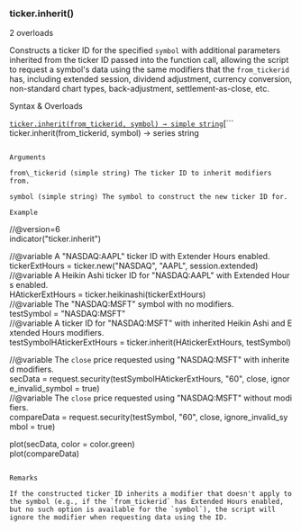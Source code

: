 ### ticker.inherit()

2 overloads

Constructs a ticker ID for the specified `symbol` with additional parameters inherited from the ticker ID passed into the function call, allowing the script to request a symbol's data using the same modifiers that the `from_tickerid` has, including extended session, dividend adjustment, currency conversion, non-standard chart types, back-adjustment, settlement-as-close, etc.

Syntax & Overloads

[```
ticker.inherit(from_tickerid, symbol) → simple string
```](#fun_ticker.inherit-0)[```
ticker.inherit(from_tickerid, symbol) → series string
```](#fun_ticker.inherit-1)

Arguments

from\_tickerid (simple string) The ticker ID to inherit modifiers from.

symbol (simple string) The symbol to construct the new ticker ID for.

Example

```
//@version=6  
indicator("ticker.inherit")  
  
//@variable A "NASDAQ:AAPL" ticker ID with Extender Hours enabled.  
tickerExtHours = ticker.new("NASDAQ", "AAPL", session.extended)  
//@variable A Heikin Ashi ticker ID for "NASDAQ:AAPL" with Extended Hours enabled.  
HAtickerExtHours = ticker.heikinashi(tickerExtHours)  
//@variable The "NASDAQ:MSFT" symbol with no modifiers.  
testSymbol = "NASDAQ:MSFT"  
//@variable A ticker ID for "NASDAQ:MSFT" with inherited Heikin Ashi and Extended Hours modifiers.  
testSymbolHAtickerExtHours = ticker.inherit(HAtickerExtHours, testSymbol)  
  
//@variable The `close` price requested using "NASDAQ:MSFT" with inherited modifiers.  
secData = request.security(testSymbolHAtickerExtHours, "60", close, ignore_invalid_symbol = true)  
//@variable The `close` price requested using "NASDAQ:MSFT" without modifiers.  
compareData = request.security(testSymbol, "60", close, ignore_invalid_symbol = true)  
  
plot(secData, color = color.green)  
plot(compareData)
```

Remarks

If the constructed ticker ID inherits a modifier that doesn't apply to the symbol (e.g., if the `from_tickerid` has Extended Hours enabled, but no such option is available for the `symbol`), the script will ignore the modifier when requesting data using the ID.
